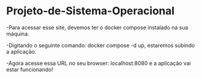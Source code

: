 # Projeto-de-Sistema-Operacional

-Para acessar esse site, devemos ter o docker compose instalado na sua máquina.

-Digitando o seguinte comando: docker compose -d up, estaremos subindo a aplicação.

-Agora acesse essa URL no seu browser: localhost:8080 e a aplicação vai estar funcionando!
